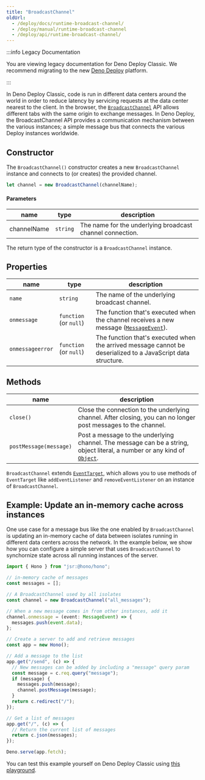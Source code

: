 ```yaml
---
title: "BroadcastChannel"
oldUrl:
  - /deploy/docs/runtime-broadcast-channel/
  - /deploy/manual/runtime-broadcast-channel
  - /deploy/api/runtime-broadcast-channel/
---
```


:::info Legacy Documentation

You are viewing legacy documentation for Deno Deploy Classic. We recommend
migrating to the new
<a href="/deploy/">Deno Deploy</a> platform.

:::

In Deno Deploy Classic, code is run in different data centers around the world
in order to reduce latency by servicing requests at the data center nearest to
the client. In the browser, the
[`BroadcastChannel`](https://developer.mozilla.org/en-US/docs/Web/API/Broadcast_Channel_API)
API allows different tabs with the same origin to exchange messages. In Deno
Deploy, the BroadcastChannel API provides a communication mechanism between the
various instances; a simple message bus that connects the various Deploy
instances worldwide.

## Constructor

The `BroadcastChannel()` constructor creates a new `BroadcastChannel` instance
and connects to (or creates) the provided channel.

```ts
let channel = new BroadcastChannel(channelName);
```

#### Parameters

| name        | type     | description                                               |
| ----------- | -------- | --------------------------------------------------------- |
| channelName | `string` | The name for the underlying broadcast channel connection. |

The return type of the constructor is a `BroadcastChannel` instance.

## Properties

| name             | type                   | description                                                                                                  |
| ---------------- | ---------------------- | ------------------------------------------------------------------------------------------------------------ |
| `name`           | `string`               | The name of the underlying broadcast channel.                                                                |
| `onmessage`      | `function` (or `null`) | The function that's executed when the channel receives a new message ([`MessageEvent`][messageevent]).       |
| `onmessageerror` | `function` (or `null`) | The function that's executed when the arrived message cannot be deserialized to a JavaScript data structure. |

## Methods

| name                   | description                                                                                                                        |
| ---------------------- | ---------------------------------------------------------------------------------------------------------------------------------- |
| `close()`              | Close the connection to the underlying channel. After closing, you can no longer post messages to the channel.                     |
| `postMessage(message)` | Post a message to the underlying channel. The message can be a string, object literal, a number or any kind of [`Object`][object]. |

`BroadcastChannel` extends [`EventTarget`][eventtarget], which allows you to use
methods of `EventTarget` like `addEventListener` and `removeEventListener` on an
instance of `BroadcastChannel`.

## Example: Update an in-memory cache across instances

One use case for a message bus like the one enabled by `BroadcastChannel` is
updating an in-memory cache of data between isolates running in different data
centers across the network. In the example below, we show how you can configure
a simple server that uses `BroadcastChannel` to synchornize state across all
running instances of the server.

```ts
import { Hono } from "jsr:@hono/hono";

// in-memory cache of messages
const messages = [];

// A BroadcastChannel used by all isolates
const channel = new BroadcastChannel("all_messages");

// When a new message comes in from other instances, add it
channel.onmessage = (event: MessageEvent) => {
  messages.push(event.data);
};

// Create a server to add and retrieve messages
const app = new Hono();

// Add a message to the list
app.get("/send", (c) => {
  // New messages can be added by including a "message" query param
  const message = c.req.query("message");
  if (message) {
    messages.push(message);
    channel.postMessage(message);
  }
  return c.redirect("/");
});

// Get a list of messages
app.get("/", (c) => {
  // Return the current list of messages
  return c.json(messages);
});

Deno.serve(app.fetch);
```

You can test this example yourself on Deno Deploy Classic using
[this playground](https://dash.deno.com/playground/broadcast-channel-example).

[eventtarget]: https://developer.mozilla.org/en-US/docs/Web/API/EventTarget
[messageevent]: https://developer.mozilla.org/en-US/docs/Web/API/MessageEvent
[object]: https://developer.mozilla.org/en-US/docs/Web/JavaScript/Reference/Global_Objects/Object
